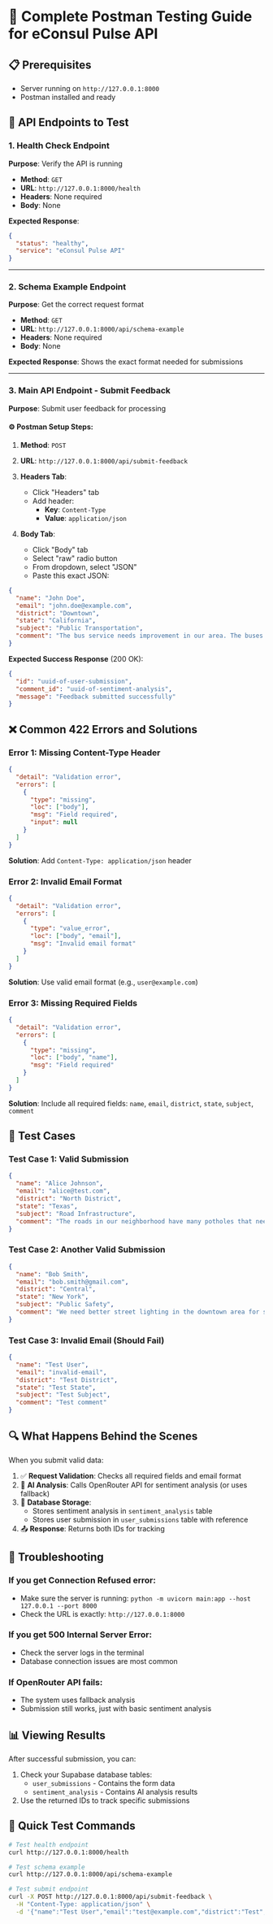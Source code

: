 # 🚀 Complete Postman Testing Guide for eConsul Pulse API

## 📋 Prerequisites
- Server running on `http://127.0.0.1:8000`
- Postman installed and ready

## 🔧 API Endpoints to Test

### 1. **Health Check Endpoint**
**Purpose**: Verify the API is running

- **Method**: `GET`
- **URL**: `http://127.0.0.1:8000/health`
- **Headers**: None required
- **Body**: None

**Expected Response**:
```json
{
  "status": "healthy",
  "service": "eConsul Pulse API"
}
```

---

### 2. **Schema Example Endpoint**
**Purpose**: Get the correct request format

- **Method**: `GET`
- **URL**: `http://127.0.0.1:8000/api/schema-example`
- **Headers**: None required
- **Body**: None

**Expected Response**: Shows the exact format needed for submissions

---

### 3. **Main API Endpoint - Submit Feedback**
**Purpose**: Submit user feedback for processing

#### ⚙️ **Postman Setup Steps**:

1. **Method**: `POST`
2. **URL**: `http://127.0.0.1:8000/api/submit-feedback`

3. **Headers Tab**:
   - Click "Headers" tab
   - Add header:
     - **Key**: `Content-Type`
     - **Value**: `application/json`

4. **Body Tab**:
   - Click "Body" tab
   - Select "raw" radio button
   - From dropdown, select "JSON"
   - Paste this exact JSON:

```json
{
  "name": "John Doe",
  "email": "john.doe@example.com",
  "district": "Downtown",
  "state": "California",
  "subject": "Public Transportation",
  "comment": "The bus service needs improvement in our area. The buses are often late and overcrowded during peak hours."
}
```

**Expected Success Response** (200 OK):
```json
{
  "id": "uuid-of-user-submission",
  "comment_id": "uuid-of-sentiment-analysis", 
  "message": "Feedback submitted successfully"
}
```

## ❌ Common 422 Errors and Solutions

### **Error 1: Missing Content-Type Header**
```json
{
  "detail": "Validation error",
  "errors": [
    {
      "type": "missing",
      "loc": ["body"],
      "msg": "Field required",
      "input": null
    }
  ]
}
```
**Solution**: Add `Content-Type: application/json` header

### **Error 2: Invalid Email Format**
```json
{
  "detail": "Validation error",
  "errors": [
    {
      "type": "value_error",
      "loc": ["body", "email"],
      "msg": "Invalid email format"
    }
  ]
}
```
**Solution**: Use valid email format (e.g., `user@example.com`)

### **Error 3: Missing Required Fields**
```json
{
  "detail": "Validation error",
  "errors": [
    {
      "type": "missing",
      "loc": ["body", "name"],
      "msg": "Field required"
    }
  ]
}
```
**Solution**: Include all required fields: `name`, `email`, `district`, `state`, `subject`, `comment`

## 🧪 Test Cases

### **Test Case 1: Valid Submission**
```json
{
  "name": "Alice Johnson",
  "email": "alice@test.com",
  "district": "North District",
  "state": "Texas",
  "subject": "Road Infrastructure",
  "comment": "The roads in our neighborhood have many potholes that need urgent repair."
}
```

### **Test Case 2: Another Valid Submission**
```json
{
  "name": "Bob Smith", 
  "email": "bob.smith@gmail.com",
  "district": "Central",
  "state": "New York",
  "subject": "Public Safety",
  "comment": "We need better street lighting in the downtown area for safety at night."
}
```

### **Test Case 3: Invalid Email (Should Fail)**
```json
{
  "name": "Test User",
  "email": "invalid-email",
  "district": "Test District", 
  "state": "Test State",
  "subject": "Test Subject",
  "comment": "Test comment"
}
```

## 🔍 What Happens Behind the Scenes

When you submit valid data:
1. ✅ **Request Validation**: Checks all required fields and email format
2. 🤖 **AI Analysis**: Calls OpenRouter API for sentiment analysis (or uses fallback)
3. 💾 **Database Storage**: 
   - Stores sentiment analysis in `sentiment_analysis` table
   - Stores user submission in `user_submissions` table with reference
4. 📤 **Response**: Returns both IDs for tracking

## 🚨 Troubleshooting

### **If you get Connection Refused error**:
- Make sure the server is running: `python -m uvicorn main:app --host 127.0.0.1 --port 8000`
- Check the URL is exactly: `http://127.0.0.1:8000`

### **If you get 500 Internal Server Error**:
- Check the server logs in the terminal
- Database connection issues are most common

### **If OpenRouter API fails**:
- The system uses fallback analysis
- Submission still works, just with basic sentiment analysis

## 📊 Viewing Results

After successful submission, you can:
1. Check your Supabase database tables:
   - `user_submissions` - Contains the form data
   - `sentiment_analysis` - Contains AI analysis results
2. Use the returned IDs to track specific submissions

## 🎯 Quick Test Commands

```bash
# Test health endpoint
curl http://127.0.0.1:8000/health

# Test schema example  
curl http://127.0.0.1:8000/api/schema-example

# Test submit endpoint
curl -X POST http://127.0.0.1:8000/api/submit-feedback \
  -H "Content-Type: application/json" \
  -d '{"name":"Test User","email":"test@example.com","district":"Test","state":"Test","subject":"Test","comment":"Test comment"}'
```